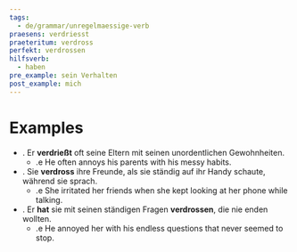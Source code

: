 ```yaml
---
tags:
  - de/grammar/unregelmaessige-verb
praesens: verdriesst
praeteritum: verdross
perfekt: verdrossen
hilfsverb:
  - haben
pre_example: sein Verhalten
post_example: mich
---
```


# Examples
- . Er **verdrießt** oft seine Eltern mit seinen unordentlichen Gewohnheiten.
	- .e He often annoys his parents with his messy habits.
- . Sie **verdross** ihre Freunde, als sie ständig auf ihr Handy schaute, während sie sprach.
	- .e She irritated her friends when she kept looking at her phone while talking.
- . Er **hat** sie mit seinen ständigen Fragen **verdrossen**, die nie enden wollten.
	- .e He annoyed her with his endless questions that never seemed to stop.
